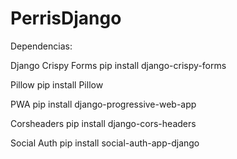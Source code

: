 # PerrisDjango

Dependencias:

Django Crispy Forms
pip install django-crispy-forms

Pillow
pip install Pillow

PWA
pip install django-progressive-web-app


Corsheaders
pip install django-cors-headers

Social Auth
pip install social-auth-app-django